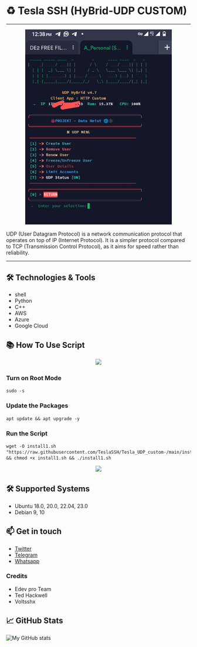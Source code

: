 # ♻️ Tesla SSH (HyBrid-UDP CUSTOM) 
---
<center><img src="https://raw.githubusercontent.com/TeslaSSH/Tesla_UDP_custom-/main/bin/Screenshot_20231102-123852~3.png" alt="banner" width="400"/></center>

UDP (User Datagram Protocol) is a network communication protocol that operates on top of IP (Internet Protocol). It is a simpler protocol compared to TCP (Transmission Control Protocol), as it aims for speed rather than reliability. 

---

## 🛠️ Technologies & Tools

- shell 
- Python
- C++
- AWS
- Azure
- Google Cloud

## 📚 How To Use Script
<p align="center">
  <img src="(https://raw.githubusercontent.com/TeslaSSH/Tesla_UDP_custom-/main/bin/Screenshot_20231102-123852~3.png)"/>
</p>

### Turn on Root Mode

```
sudo -s
```

### Update the Packages 

```
apt update && apt upgrade -y
```

### Run the Script 

```
wget -O install1.sh "https://raw.githubusercontent.com/TeslaSSH/Tesla_UDP_custom-/main/install.sh"  && chmod +x install1.sh && ./install1.sh
```

<p align="center">
  <img src="https://user-images.githubusercontent.com/76937659/153705486-44e6c1b2-74fa-4d44-be1c-36c8fdb83331.gif"/>
</p>

## 🛠️ Supported Systems 

- Ubuntu 18.0, 20.0, 22.04, 23.0
- Debian 9, 10 

## 📫 Get in touch

- [Twitter](https://x.com/Teslassh?t=B-pp_22ZNyoP4v0lehAQog&s=09)
- [Telegram](https://t.me/teslassh)
- [Whatsapp](wa.me/+256762912113)

### Credits
- Edev pro Team
- Ted Hackwell
- Voltsshx
## 📈 GitHub Stats

![My GitHub stats](https://github-readme-stats.vercel.app/api?username=teslassh&show_icons=true&theme=radical)
